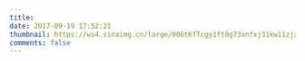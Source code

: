 ```yaml
---
title: 
date: 2017-09-19 17:52:21
thumbnail: https://ws4.sinaimg.cn/large/006tKfTcgy1ft8g73xnfxj31kw11zjx1.jpg
comments: false
---
```


